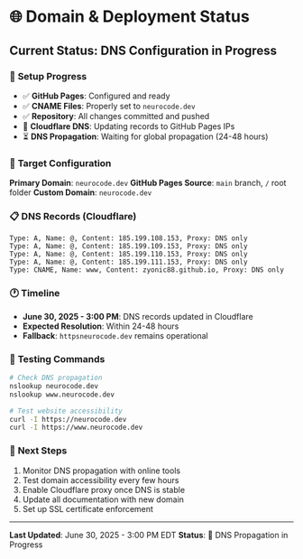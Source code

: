 # 🌐 Domain & Deployment Status

## Current Status: DNS Configuration in Progress

### 🔧 **Setup Progress**
- ✅ **GitHub Pages**: Configured and ready
- ✅ **CNAME Files**: Properly set to `neurocode.dev`
- ✅ **Repository**: All changes committed and pushed
- 🔄 **Cloudflare DNS**: Updating records to GitHub Pages IPs
- ⏳ **DNS Propagation**: Waiting for global propagation (24-48 hours)

### 🎯 **Target Configuration**
**Primary Domain**: `neurocode.dev`
**GitHub Pages Source**: `main` branch, `/` root folder
**Custom Domain**: `neurocode.dev`

### 📋 **DNS Records (Cloudflare)**
```
Type: A, Name: @, Content: 185.199.108.153, Proxy: DNS only
Type: A, Name: @, Content: 185.199.109.153, Proxy: DNS only  
Type: A, Name: @, Content: 185.199.110.153, Proxy: DNS only
Type: A, Name: @, Content: 185.199.111.153, Proxy: DNS only
Type: CNAME, Name: www, Content: zyonic88.github.io, Proxy: DNS only
```

### 🕐 **Timeline**
- **June 30, 2025 - 3:00 PM**: DNS records updated in Cloudflare
- **Expected Resolution**: Within 24-48 hours
- **Fallback**: `httpsneurocode.dev` remains operational

### 🧪 **Testing Commands**
```bash
# Check DNS propagation
nslookup neurocode.dev
nslookup www.neurocode.dev

# Test website accessibility  
curl -I https://neurocode.dev
curl -I https://www.neurocode.dev
```

### 📝 **Next Steps**
1. Monitor DNS propagation with online tools
2. Test domain accessibility every few hours
3. Enable Cloudflare proxy once DNS is stable
4. Update all documentation with new domain
5. Set up SSL certificate enforcement

---
**Last Updated**: June 30, 2025 - 3:00 PM EDT
**Status**: 🔄 DNS Propagation in Progress
